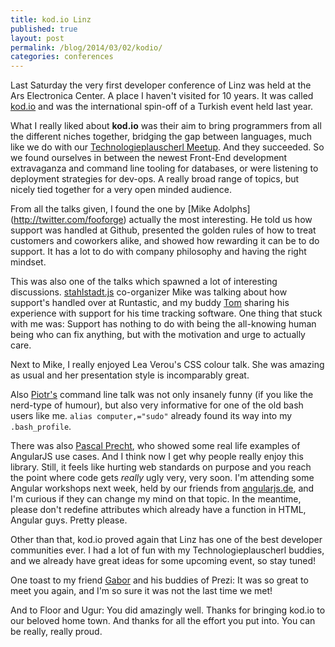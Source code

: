 ```yaml
---
title: kod.io Linz
published: true
layout: post
permalink: /blog/2014/03/02/kodio/
categories: conferences
---
```


Last Saturday the very first developer conference of Linz was held at the Ars Electronica Center. A place I haven't visited for 10 years. It was called [kod.io](http://linz.kod.io) and was the international spin-off of a Turkish event held last year.

What I really liked about **kod.io** was their aim to bring programmers from all the different niches together, bridging the gap between languages, much like we do with our [Technologieplauscherl Meetup](http://technologieplauscherl.at). And they succeeded. So we found ourselves in between the newest Front-End development extravaganza and command line tooling for databases, or were listening to deployment strategies for dev-ops. A really broad range of topics, but nicely tied together for a very open minded audience.

From all the talks given, I found the one by [Mike Adolphs]
(http://twitter.com/fooforge) actually the most interesting. He told us how support was handled at Github, presented the golden rules of how to treat customers and coworkers alike, and showed how rewarding it can be to do support. It has a lot to do with company philosophy and having the right mindset.

This was also one of the talks which spawned a lot of interesting discussions. [stahlstadt.js](http://meetup.com/stahlstadt-js) co-organizer Mike was talking about how support's handled over at Runtastic, and my buddy [Tom](http://dtr.fm) sharing his experience with support for his time tracking software. One thing that stuck with me was: Support has nothing to do with being the all-knowing human being who can fix anything, but with the motivation and urge to actually care.

Next to Mike, I really enjoyed Lea Verou's CSS colour talk. She was amazing as usual and her presentation style is incomparably great.

Also [Piotr's](https://twitter.com/chastell) command line talk was not only insanely funny (if you like the nerd-type of humour), but also very informative for one of the old bash users like me. `alias computer,="sudo"` already found its way into my `.bash_profile`.

There was also [Pascal Precht](http://twitter.com/pascalprecht), who showed some real life examples of AngularJS use cases. And I think now I get why people really enjoy this library. Still, it feels like hurting web standards on purpose and you reach the point where code gets *really* ugly very, very soon. I'm attending some Angular workshops next week, held by our friends from [angularjs.de](http://www.angularjs.de), and I'm curious if they can change my mind on that topic. In the meantime, please don't redefine attributes which already have a function in HTML, Angular guys. Pretty please.

Other than that, kod.io proved again that Linz has one of the best developer communities ever. I had a lot of fun with my Technologieplauscherl buddies, and we already have great ideas for some upcoming event, so stay tuned!

One toast to my friend [Gabor](http://twitter.com/processpirate) and his buddies of Prezi: It was so great to meet you again, and I'm so sure it was not the last time we met! 

And to Floor and Ugur: You did amazingly well. Thanks for bringing kod.io to our beloved home town. And thanks for all the effort you put into. You can be really, really proud.